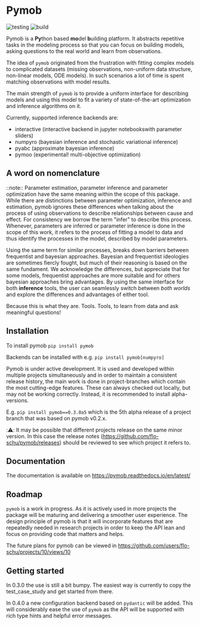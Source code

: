 # Pymob

![testing](https://github.com/flo-schu/pymob/.github/workflows/python-test.yml/badge.svg)
![build](https://github.com/flo-schu/pymob/.github/workflows/python-build.yml/badge.svg)

Pymob is a **Py**thon based **mo**del **b**uilding platform. It abstracts repetitive
tasks in the modeling process so that you can focus on building models, asking questions to the real world and learn from observations.

The idea of `pymob` originated from the frustration with fitting complex models to complicated datasets (missing observations, non-uniform data structure, non-linear models, ODE models). In such scenarios a lot of time is spent matching observations with model results.

The main strength of `pymob` is to provide a uniform interface for describing models and using this model to fit a variety of state-of-the-art optimization and inference algorithms on it.

Currently, supported inference backends are:
- interactive (interactive backend in jupyter notebookswith parameter sliders)
- numpyro (bayesian inference and stochastic variational inference)
- pyabc (approximate bayesian inference)
- pymoo (experimental! multi-objective optimization)

## A word on nomenclature

::note:: Parameter estimation, parameter inference and parameter optimization have the same meaning within the scope of this package. While there are distinctions between parameter optimization, inference and estimation, pymob ignores these differences when talking about the process of using observations to describe relationships between cause and effect. For consistency we borrow the term "infer" to describe this process. Whenever, parameters are inferred or parameter inference is done in the scope of this work, it refers to the process of fitting a model to data and thus identify the processes in the model, described by model parameters. 

Using the same term for similar processes, breaks down barriers between frequentist and bayesian approaches. Bayesian and frequentist ideologies are sometimes fiercly fought, but much of their reasoning is based on the same fundament. We acknowledge the differences, but appreciate that for some models, frequentist approaches are more suitable and for others bayesian approaches bring advantages. By using the same interface for both **inference** tools, the user can seamlessly switch between *both worlds* and explore the differences and advantages of either tool.

Because this is what they are. Tools. Tools, to learn from data and ask meaningful questions!

## Installation

To install pymob `pip install pymob`

Backends can be installed with e.g. `pip install pymob[numpyro]`

Pymob is under active development. It is used and developed within multiple projects simultaneously and in order to maintain a consistent release history, the main work is done in project-branches which contain the most cutting-edge features. These can always checked out locally, but may not be working correctly. Instead, it is recommended to install alpha-versions. 

E.g. `pip install pymob==0.3.0a5` which is the 5th alpha release of a project branch that was based on pymob v0.2.x.

::warning:: It may be possible that different projects release on the same minor version. In this case the release notes (https://github.com/flo-schu/pymob/releases) should be reviewed to see which project it refers to.


## Documentation

The documentation is available on https://pymob.readthedocs.io/en/latest/


## Roadmap

`pymob` is a work in progress. As it is actively used in more projects the package will be maturing and delivering a smoother user experience. The design principle of pymob is that it will incorporate features that are repeatedly needed in research projects in order to keep the API lean and focus on providing code that matters and helps.

The future plans for pymob can be viewed in https://github.com/users/flo-schu/projects/10/views/10

## Getting started

In 0.3.0 the use is still a bit bumpy. The easiest way is currently to copy the test_case_study and get started from there.

In 0.4.0 a new configuration backend based on `pydantic` will be added. This will considerably ease the use of `pymob` as the API will be supported with rich type hints and helpful error messages.